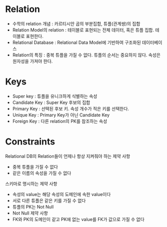 # Relation

- 수학의 relation 개념 : 카르티시안 곱의 부분집합, 튜플(관계쌍)의 집합
- Relation Model의 relation : 테이블로 표현되는 전체 데이터, 혹은 튜플 집합. 테이블로 표현한다.
- Relational Database : Relational Data Model에 기반하여 구조화된 데이터베이스
- Relation의 특징 : 중복 튜플을 가질 수 없다. 튜플의 순서는 중요하지 않다. 속성은 원자성을 가져야 한다.

# Keys

- Super key : 튜플을 유니크하게 식별하는 속성
- Candidate Key : Super Key 후보의 집합
- Primary Key : 선택된 후보 키. 속성 개수가 적은 키를 선택한다.
- Unique Key : Primary Key가 아닌 Candidate Key
- Foreign Key : 다른 relation의 PK를 참조하는 속성

# Constraints

Relational DB의 Relation들이 언제나 항상 지켜줘야 하는 제약 사항

- 중복 튜플을 가질 수 없다
- 같은 이름의 속성을 가질 수 없다

스키마로 명시하는 제약 사항

- 속성의 value는 해당 속성의 도메인에 속한 value이다
- 서로 다른 튜플은 같은 키를 가질 수 없다
- 튜플의 PK는 Not Null
- Not Null 제약 사항
- FK와 PK의 도메인이 같고 PK에 없는 value를 FK가 값으로 가질 수 없다